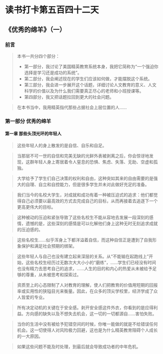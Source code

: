 # 读书打卡第五百四十二天
## 《优秀的绵羊》（一）
### 前言
> 本书一共分四个部分：
> * 第一部分，我讨论了美国精英教育系统本身，我把它简称为“一个强迫你选择是学习还是成功的系统”。
> * 第二部分，我会阐述现在的学生们应该如何做，才能摆脱这个系统。
> * 第三部分，我会进一步展开这个话题，详细讨论人文教育的意义、人文科学的价值以及为什么我们需要真正尽心的老师和小班授课等。
> * 第四部分，我又把话题拉回到更大的社会问题。

> 在本书当中，我用精英指代那些占据社会上层位置的人……

### 第一部分 优秀的绵羊
#### 第一章 那些头顶光环的年轻人
> 这些年轻人的身上散发的是自信、自乐和自足。

> 当那层不可一世的自信和完美无缺的光鲜外表被剥离之后，你会惊讶地发现，这群年轻人身上寄居着令人窒息的恐惧、焦虑、失落、无助、空虚和孤独。

> 大学给予了学生们自己决策的权利和自由，这种突如其来的自由需要的是强大的自理、自立和自控能力，但是很多学生并未对此做好充足的准备。

> 我们当今的名校大学生，对成就和成功有着一种被压迫式的追求：他们都觉得自己必须要以最高效的方式去完成自己的目标，从而再接着去追逐下一个更高更伟大的目标。

> 这种被动的压迫和紧张导致了这些名校生不能从容地去发展一段深刻的感情，遗憾的是，这些深刻的感情是可以化解他们身上这种无时无刻追求成就的压迫感的。

> 这些名校生……似乎浑身上下都洋溢着自信，而这种自信正是遭到了自我形象保护和满足社会预期的绑架。

> 这些年轻人与自己也没有建立起来深层的关系。从“不能输在起跑线上”开始，这些名校生经历过无数次大大小小的“磨练”，……学生们已经没有时间也没有精力去思考自己的追求，……人生的目的和内心的热爱从未被给予足够的尊重，从未被思考和探索过。

> 资质至上的心态限制了人对教育的理解，使人们把教育的价值用短期的回报率或实用性的狭隘目光来衡量。因此，在众多的顶尖学校里，经济学成了众人皆爱的专业。

> 所有决定动机的关键在于安全感。剥开安全感这件外衣，你看到的是应得利益。方向感的缺失以及不想失去机会，这一切的一切都源自……害怕失败。

> 当你的生活中没有被给予犯错空间的时候，你唯一能做的就是不给错误任何机会。这一切使得人对风险极力回避，这也是为什么精英教育阻碍个人成长的一大原因。

> 如果这些问题不能及时处理，到最后就会导致成功者的中年危机。